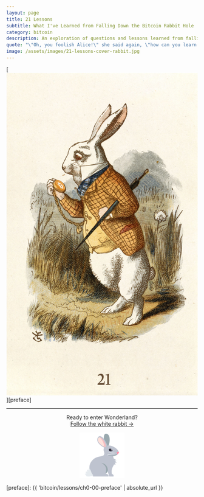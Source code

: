 ```yaml
---
layout: page
title: 21 Lessons
subtitle: What I've Learned from Falling Down the Bitcoin Rabbit Hole
category: bitcoin
description: An exploration of questions and lessons learned from falling down the Bitcoin rabbit hole.
quote: "\"Oh, you foolish Alice!\" she said again, \"how can you learn lessons in here? Why, there's hardly room for you, and no room at all for any lesson-books!\""
image: /assets/images/21-lessons-cover-rabbit.jpg
---
```


[![21 Lessons - What I've Learned from Falling Down the Bitcoin Rabbit Hole](/assets/images/21-lessons-cover-rabbit.jpg)][preface]

---

<center>
  <p>Ready to enter Wonderland?<br/>
  <a href="{{ 'bitcoin/lessons/ch0-00-preface' | absolute_url }}">Follow the white rabbit →</a></p>
  <p><a href="{{ 'bitcoin/lessons/ch0-00-preface' | absolute_url }}"><img src="/assets/images/rabbit.png"/></a></p>
</center>

[preface]: {{ 'bitcoin/lessons/ch0-00-preface' | absolute_url }}

<!-- Wikipedia -->
[alice]: https://en.wikipedia.org/wiki/Alice%27s_Adventures_in_Wonderland
[carroll]: https://en.wikipedia.org/wiki/Lewis_Carroll
